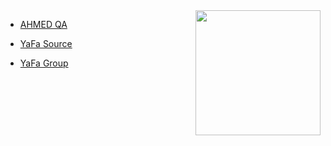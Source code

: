 <img src="https://telegra.ph/file/8bd7f3245588bdf0d4ab7.jpg" align="right" width="200" height="200"/>




- [AHMED QA](https://t.me/cccecc)

- [YaFa Source](https://t.me/Ye5eY)

- [YaFa Group](https://t.me/Ye5eY)
